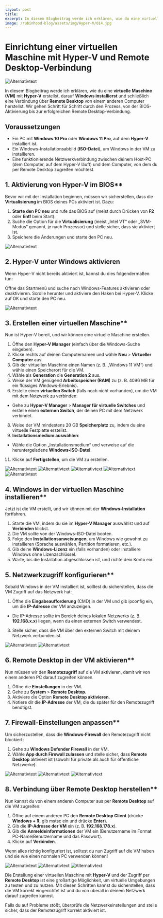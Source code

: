 ```yaml
---
layout: post
title:
excerpt: In diesem Blogbeitrag werde ich erklären, wie du eine virtuelle Maschine (VM) mit  Hyper-V  erstellst, darauf Windows installierst und schließlich eine Verbindung über Remote Desktop von einem anderen Computer herstellst.
image: /rubinhood-blog/assets/img/Hyper-V/014.jpg
---
```


# Einrichtung einer virtuellen Maschine mit Hyper-V und Remote Desktop-Verbindung

![Alternativtext](/rubinhood-blog/assets/img/Hyper-V/001.png)

In diesem Blogbeitrag werde ich erklären, wie du eine  **virtuelle Maschine (VM)**  mit  **Hyper-V**  erstellst, darauf  **Windows installierst**  und schließlich eine Verbindung über  **Remote Desktop**  von einem anderen Computer herstellst. Wir gehen Schritt für Schritt durch den Prozess, von der BIOS-Aktivierung bis zur erfolgreichen Remote Desktop-Verbindung.

## Voraussetzungen

- Ein PC mit  **Windows 10 Pro**  oder  **Windows 11 Pro**, auf dem  **Hyper-V**  installiert ist.
- Ein Windows-Installationsabbild (**ISO-Datei**), um Windows in der VM zu installieren.
- Eine funktionierende Netzwerkverbindung zwischen deinem Host-PC (dem Computer, auf dem Hyper-V läuft) und dem Computer, von dem du per Remote Desktop zugreifen möchtest.

## 1. Aktivierung von Hyper-V im BIOS**

Bevor wir mit der Installation beginnen, müssen wir sicherstellen, dass die  **Virtualisierung**  im BIOS deines PCs aktiviert ist. Dazu:

1. **Starte den PC neu**  und rufe das BIOS auf (meist durch Drücken von  **F2**  oder  **Entf**  beim Start).
2. Suche die Option für die  **Virtualisierung**  (meist „Intel VT“ oder „SVM-Modus“ genannt, je nach Prozessor) und stelle sicher, dass sie aktiviert ist.
3. Speichere die Änderungen und starte den PC neu.

![Alternativtext](/rubinhood-blog/assets/img/Hyper-V/002.jpg)

## 2. Hyper-V unter Windows aktivieren

Wenn Hyper-V nicht bereits aktiviert ist, kannst du dies folgendermaßen tun:

Öffne das Startmenü und suche nach Windows-Features aktivieren oder deaktivieren.
Scrolle herunter und aktiviere den Haken bei Hyper-V.
Klicke auf OK und starte den PC neu.

![Alternativtext](/rubinhood-blog/assets/img/Hyper-V/003.jpg)

## 3. Erstellen einer virtuellen Maschine**

Nun ist Hyper-V bereit, und wir können eine virtuelle Maschine erstellen.

1. Öffne den  **Hyper-V Manager**  (einfach über die Windows-Suche eingeben).
2. Klicke rechts auf deinen Computernamen und wähle  **Neu**  >  **Virtueller Computer**  aus.
3. Gib der virtuellen Maschine einen Namen (z. B. „Windows 11 VM“) und wähle einen Speicherort für die VM.
4. Wähle als  **Generation**  die  **Generation 2**  aus.
5. Weise der VM genügend  **Arbeitsspeicher (RAM)**  zu (z. B. 4096 MB für ein flüssiges Windows-Erlebnis).
6. Erstelle einen  **virtuellen Switch**  (falls noch nicht vorhanden), um die VM mit dem Netzwerk zu verbinden:

- Gehe zu  **Hyper-V Manager**  >  **Manager für virtuelle Switches**  und erstelle einen  **externen Switch**, der deinen PC mit dem Netzwerk verbindet.

8. Weise der VM mindestens 20 GB  **Speicherplatz**  zu, indem du eine virtuelle Festplatte erstellst.
9. **Installationsmedium auswählen**:

- Wähle die Option „Installationsmedium“ und verweise auf die heruntergeladene  **Windows-ISO-Datei**.

11. Klicke auf  **Fertigstellen**, um die VM zu erstellen.

![Alternativtext](/rubinhood-blog/assets/img/Hyper-V/004.jpg)
![Alternativtext](/rubinhood-blog/assets/img/Hyper-V/005.jpg)
![Alternativtext](/rubinhood-blog/assets/img/Hyper-V/006.jpg)
![Alternativtext](/rubinhood-blog/assets/img/Hyper-V/007.png)
![Alternativtext](/rubinhood-blog/assets/img/Hyper-V/008.jpg)

## 4. Windows in der virtuellen Maschine installieren**

Jetzt ist die VM erstellt, und wir können mit der  **Windows-Installation**  fortfahren.

1. Starte die VM, indem du sie im  **Hyper-V Manager**  auswählst und auf  **Verbinden**  klickst.
2. Die VM sollte von der Windows-ISO-Datei booten.
3. Folge den  **Installationsanweisungen**, um Windows wie gewohnt zu installieren (Sprache auswählen, Partition formatieren, etc.).
4. Gib deine  **Windows-Lizenz**  ein (falls vorhanden) oder installiere Windows ohne Lizenzschlüssel.
5. Warte, bis die Installation abgeschlossen ist, und richte dein Konto ein.

## 5. Netzwerkzugriff konfigurieren**

Sobald Windows in der VM installiert ist, solltest du sicherstellen, dass die VM Zugriff auf das Netzwerk hat:

1. Öffne die  **Eingabeaufforderung**  (CMD) in der VM und gib ipconfig ein, um die  **IP-Adresse**  der VM anzuzeigen.

- Die IP-Adresse sollte im Bereich deines lokalen Netzwerks (z. B.  **192.168.x.x**) liegen, wenn du einen externen Switch verwendest.

3. Stelle sicher, dass die VM über den externen Switch mit deinem Netzwerk verbunden ist.

![Alternativtext](/rubinhood-blog/assets/img/Hyper-V/009.jpg)
![Alternativtext](/rubinhood-blog/assets/img/Hyper-V/010.jpg)

## 6. Remote Desktop in der VM aktivieren**

Nun müssen wir den  **Remotezugriff**  auf die VM aktivieren, damit wir von einem anderen PC darauf zugreifen können.

1. Öffne die  **Einstellungen**  in der VM.
2. Gehe zu  **System**  >  **Remote Desktop**.
3. Aktiviere die Option  **Remote Desktop aktivieren**.
4. Notiere dir die  **IP-Adresse**  der VM, die du später für den Remotezugriff benötigst.

## 7. Firewall-Einstellungen anpassen**

Um sicherzustellen, dass die  **Windows-Firewall**  den Remotezugriff nicht blockiert:

1. Gehe zu  **Windows Defender Firewall**  in der VM.
2. Wähle  **App durch Firewall zulassen**  und stelle sicher, dass  **Remote Desktop**  aktiviert ist (sowohl für private als auch für öffentliche Netzwerke).

![Alternativtext](/rubinhood-blog/assets/img/Hyper-V/011.jpg)
![Alternativtext](/rubinhood-blog/assets/img/Hyper-V/012.jpg)
![Alternativtext](/rubinhood-blog/assets/img/Hyper-V/013.jpg)

## 8. Verbindung über Remote Desktop herstellen**

Nun kannst du von einem anderen Computer aus per  **Remote Desktop**  auf die VM zugreifen:

1. Öffne auf einem anderen PC den  **Remote Desktop Client**  (drücke  **Windows + R**, gib mstsc ein und drücke  **Enter**).
2. Gib die  **IP-Adresse der VM**  ein (z. B.  **192.168.178.x**).
3. Gib die  **Anmeldeinformationen**  der VM ein (Benutzername im Format PC-Name\Benutzername und das Passwort).
4. Klicke auf  **Verbinden**.

Wenn alles richtig konfiguriert ist, solltest du nun Zugriff auf die VM haben und sie wie einen normalen PC verwenden können!

![Alternativtext](/rubinhood-blog/assets/img/Hyper-V/014.jpg)
![Alternativtext](/rubinhood-blog/assets/img/Hyper-V/015.jpg)
![Alternativtext](/rubinhood-blog/assets/img/Hyper-V/016.jpg)

Die Erstellung einer virtuellen Maschine mit  **Hyper-V**  und der Zugriff per  **Remote Desktop**  ist eine großartige Möglichkeit, um virtuelle Umgebungen zu testen und zu nutzen. Mit diesen Schritten kannst du sicherstellen, dass die VM korrekt eingerichtet ist und du von überall in deinem Netzwerk darauf zugreifen kannst.

Falls du auf Probleme stößt, überprüfe die Netzwerkeinstellungen und stelle sicher, dass der Remotezugriff korrekt aktiviert ist.
